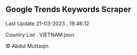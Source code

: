 

## Google Trends Keywords Scraper 
 
Last Update 21-03-2023 , 19:46:12

Country List :
VIETNAM.json



© Abdul Muttaqin 
